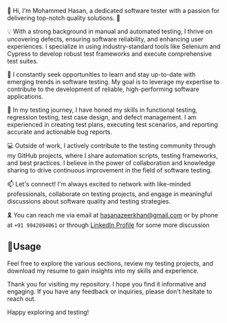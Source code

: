 👋 Hi, I'm Mohammed Hasan, a dedicated software tester with a passion for delivering top-notch quality solutions. 🚀

💡 With a strong background in manual and automated testing, I thrive on uncovering defects, ensuring software reliability, and enhancing user experiences. I specialize in using industry-standard tools like Selenium and Cypress to develop robust test frameworks and execute comprehensive test suites.

🌱 I constantly seek opportunities to learn and stay up-to-date with emerging trends in software testing. My goal is to leverage my expertise to contribute to the development of reliable, high-performing software applications.

🔬 In my testing journey, I have honed my skills in functional testing, regression testing, test case design, and defect management. I am experienced in creating test plans, executing test scenarios, and reporting accurate and actionable bug reports.

💻 Outside of work, I actively contribute to the testing community through my GitHub projects, where I share automation scripts, testing frameworks, and best practices. I believe in the power of collaboration and knowledge sharing to drive continuous improvement in the field of software testing.

📫 Let's connect! I'm always excited to network with like-minded professionals, collaborate on testing projects, and engage in meaningful discussions about software quality and testing strategies.

🎗️ You can reach me via email at hasanazeerkhan@gmail.com or by phone at `+91 9942094061` or through [LinkedIn Profile](https://www.linkedin.com/in/hasanazeerkhan/) for some more discussion

## 📢Usage

Feel free to explore the various sections, review my testing projects, and download my resume to gain insights into my skills and experience.

Thank you for visiting my repository. I hope you find it informative and engaging. If you have any feedback or inquiries, please don't hesitate to reach out.

Happy exploring and testing!

